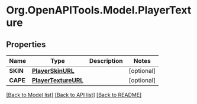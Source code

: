 # Org.OpenAPITools.Model.PlayerTexture
## Properties

Name | Type | Description | Notes
------------ | ------------- | ------------- | -------------
**SKIN** | [**PlayerSkinURL**](PlayerSkinURL.md) |  | [optional] 
**CAPE** | [**PlayerTextureURL**](PlayerTextureURL.md) |  | [optional] 

[[Back to Model list]](../README.md#documentation-for-models) [[Back to API list]](../README.md#documentation-for-api-endpoints) [[Back to README]](../README.md)

